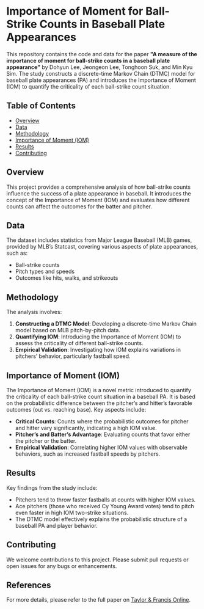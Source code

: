 # Importance of Moment for Ball-Strike Counts in Baseball Plate Appearances

This repository contains the code and data for the paper **"A measure of the importance of moment for ball-strike counts in a baseball plate appearance"** by Dohyun Lee, Jeongeon Lee, Tonghoon Suk, and Min Kyu Sim. The study constructs a discrete-time Markov Chain (DTMC) model for baseball plate appearances (PA) and introduces the Importance of Moment (IOM) to quantify the criticality of each ball-strike count situation.

## Table of Contents

- [Overview](#overview)
- [Data](#data)
- [Methodology](#methodology)
- [Importance of Moment (IOM)](#importance-of-moment-iom)
- [Results](#results)
- [Contributing](#contributing)

## Overview

This project provides a comprehensive analysis of how ball-strike counts influence the success of a plate appearance in baseball. It introduces the concept of the Importance of Moment (IOM) and evaluates how different counts can affect the outcomes for the batter and pitcher.

## Data

The dataset includes statistics from Major League Baseball (MLB) games, provided by MLB’s Statcast, covering various aspects of plate appearances, such as:

- Ball-strike counts
- Pitch types and speeds
- Outcomes like hits, walks, and strikeouts

## Methodology

The analysis involves:
1. **Constructing a DTMC Model**: Developing a discrete-time Markov Chain model based on MLB pitch-by-pitch data.
2. **Quantifying IOM**: Introducing the Importance of Moment (IOM) to assess the criticality of different ball-strike counts.
3. **Empirical Validation**: Investigating how IOM explains variations in pitchers’ behavior, particularly fastball speed.

## Importance of Moment (IOM)

The Importance of Moment (IOM) is a novel metric introduced to quantify the criticality of each ball-strike count situation in a baseball PA. It is based on the probabilistic difference between the pitcher’s and hitter’s favorable outcomes (out vs. reaching base). Key aspects include:

- **Critical Counts**: Counts where the probabilistic outcomes for pitcher and hitter vary significantly, indicating a high IOM value.
- **Pitcher’s and Batter’s Advantage**: Evaluating counts that favor either the pitcher or the batter.
- **Empirical Validation**: Correlating higher IOM values with observable behaviors, such as increased fastball speeds by pitchers.

## Results

Key findings from the study include:
- Pitchers tend to throw faster fastballs at counts with higher IOM values.
- Ace pitchers (those who received Cy Young Award votes) tend to pitch even faster in high IOM two-strike situations.
- The DTMC model effectively explains the probabilistic structure of a baseball PA and player behavior.

## Contributing

We welcome contributions to this project. Please submit pull requests or open issues for any bugs or enhancements.

## References

For more details, please refer to the full paper on [Taylor & Francis Online](https://doi.org/10.1080/02640414.2024.2355423).
